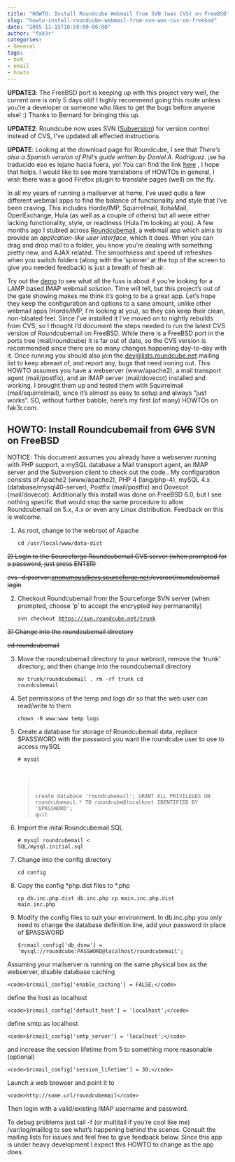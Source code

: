 ```yaml
---
title: "HOWTO: Install Roundcube Webmail from SVN (was CVS) on FreeBSD"
slug: "howto-install-roundcube-webmail-from-svn-was-cvs-on-freebsd"
date: "2005-11-15T18:59:00-06:00"
author: "fak3r"
categories:
- General
tags:
- bsd
- email
- howto
---
```


**UPDATE3**: The FreeBSD port is keeping up with this project very well, the current one is only 5 days old! I highly recommend going this route unless you're a developer or someone who likes to get the bugs before anyone else! :) Thanks to Bernard for bringing this up.

**UPDATE2**: Roundcube now uses SVN ([Subversion](http://subversion.tigris.org/)) for version control instead of CVS, I’ve updated all effected instructions.

**UPDATE**: Looking at the download page for Roundcube, I see that _There’s also a Spanish version of Phil’s guide written by Daniel A. Rodriguez._ ¡se ha traducido eso es lejano hacia fuera, yo! You can find the link [here](http://www.softwarelibre.misiones.gov.ar/index.php?option=com_content&task=view&id=4&Itemid=3) , I hope that helps. I would like to see more translations of HOWTOs in general, I wish there was a good Firefox plugin to translate pages (well) on the fly.

In all my years of running a mailserver at home, I’ve used quite a few different webmail apps to find the balance of functionality and style that I’ve been craving. This includes Horde/IMP, Squirrelmail, IlohaMail, OpenExchange, Hula (as well as a couple of others) but all were either lacking functionality, style, or readiness (Hula I’m looking at you). A few months ago I stubled across [Roundcubemail](http://www.roundcube.net/), a webmail app which aims to provide an _application-like user interface_, which it does. When you can drag and drop mail to a folder, you know you’re dealing with something pretty new, and AJAX related. The smoothness and speed of refreshes when you switch folders (along with the ‘spinner’ at the top of the screen to give you needed feedback) is just a breath of fresh air.





Try out the [demo](http://www.roundcube.net/?p=demo) to see what all the fuss is about if you’re looking for a LAMP based IMAP webmail solution. Time will tell, but this project’s out of the gate showing makes me think it’s going to be a great app. Let’s hope they keep the configuration and options to a sane amount, unlike other webmail apps (Horde/IMP, I’m looking at you), so they can keep their clean, non-bloated feel. Since I’ve installed it I’ve moved on to nightly rebuilds from CVS, so I thought I’d document the steps needed to run the latest CVS version of Roundcubemail on FreeBSD. While there is a FreeBSD port in the ports tree (mail/roundcube) it is far out of date, so the CVS version is recommended since there are so many changes happening day-to-day with it. Once running you should also join the [dev@lists.roundcube.net](http://www.roundcube.net/?p=mailinglists) mailing list to keep abreast of, and report any, bugs that need ironing out. This HOWTO assumes you have a webserver (www/apache2), a mail transport agent (mail/postfix), and an IMAP server (mail/dovecot) installed and working. I brought them up and tested them with Squirrelmail (mail/squirrelmail), since it’s almost as easy to setup and always “just works”. SO, without further babble, here’s my first (of many) HOWTOs on fak3r.com.


## **HOWTO**: Install Roundcubemail from <strike>CVS</strike> SVN on FreeBSD




NOTICE: This document assumes you already have a webserver running with PHP support, a mySQL database a Mail transport agent, an IMAP server and the Subversion client to check out the code.. My configuration consists of Apache2 (www/apache2), PHP 4 (lang/php-4), mySQL 4.x (database/mysql40-server), Postfix (mail/postfix) and Dovecot (mail/dovecot). Additionally this install was done on FreeBSD 6.0, but I see nothing specific that would stop the same procedure to allow Roundcubemail on 5.x, 4.x or even any Linux distribution. Feedback on this is welcome.




1) As root, change to the webroot of Apache

    
    <code>cd /usr/local/www/data-dist</code>


<strike>2) Login to the Sourceforge Roundcubemail CVS server (when prompted for a password, just press ENTER)</strike>

<strike>cvs -d:pserver:anonymous@cvs.sourceforge.net:/cvsroot/roundcubemail login</strike>

2) Checkout Roundcubemail from the Sourceforge SVN server (when prompted, choose ‘p’ to accept the encrypted key permanantly)

    
    <code>svn checkout https://svn.roundcube.net/trunk</code>


<strike>3) Change into the roundcubemail directory</strike>

<strike>cd roundcubemail</strike>

3) Move the roundcubemail directory to your webroot, remove the ‘trunk’ directory, and then change into the roundcubemail directory

    
    <code>mv trunk/roundcubemail .
    rm -rf trunk
    cd roundcubemail</code>


4) Set permissions of the temp and logs dir so that the web user can read/write to them

    
    <code>chown -R www:www temp logs</code>


5) Create a database for storage of Roundcubemail data, replace $PASSWORD with the password you want the roundcube user to use to access mySQL

    
    <code># mysql
    > create database 'roundcubemail';
    > GRANT ALL PRIVILEGES ON roundcubemail.* TO roundcube@localhost
    IDENTIFIED BY '$PASSWORD';
    > quit</code>


6) Import the inital Roundcubemail SQL

    
    <code># mysql roundcubemail < SQL/mysql.initial.sql</code>


7) Change into the config directory

    
    <code>cd config</code>


8) Copy the config *php.dist files to *.php

    
    <code>cp db.inc.php.dist db.inc.php
    cp main.inc.php.dist main.inc.php</code>


9) Modify the config files to suit your environment. In db.inc.php you only need to change the database definition line, add your password in place of $PASSWORD

    
    <code>$rcmail_config['db_dsnw'] = 'mysql://roundcube:PASSWORD@localhost/roundcubemail';</code>


Assuming your mailserver is running on the same physical box as the webserver, disable database caching

    
    <code>$rcmail_config['enable_caching'] = FALSE;</code>


define the host as localhost

    
    <code>$rcmail_config['default_host'] = 'localhost';</code>


define smtp as localhost

    
    <code>$rcmail_config['smtp_server'] = 'localhost';</code>


and increase the session lifetime from 5 to something more reasonable (optional)

    
    <code>$rcmail_config['session_lifetime'] = 30;</code>


Launch a web browser and point it to

    
    <code>http://some.url/roundcubemail</code>


Then login with a valid/existing IMAP username and password.

To debug problems just tail -f (or multitail if you’re cool like me) /var/log/maillog to see what’s happening behind the scenes. Consult the mailing lists for issues and feel free to give feedback below. Since this app is under heavy development I expect this HOWTO to change as the app does.

